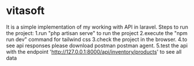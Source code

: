 # vitasoft
It is a simple implementation of my working with API in laravel.
Steps to run the project:
1.run "php artisan serve" to run the project
2.execute the "npm run dev" command for tailwind css
3.check the project in the browser.
4.to see api responses please download postman postman agent.
5.test the api with the endpoint 'http://127.0.0.1:8000/api/inventory/products' to see all data
